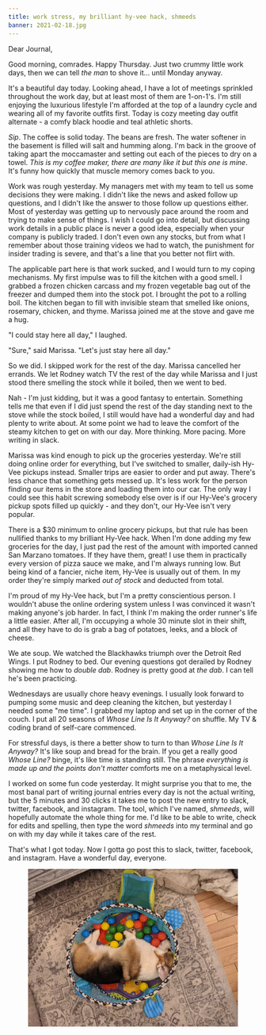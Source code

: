 ```yaml
---
title: work stress, my brilliant hy-vee hack, shmeeds
banner: 2021-02-18.jpg
---
```


Dear Journal,

Good morning, comrades.  Happy Thursday.  Just two crummy little work
days, then we can tell _the man_ to shove it... until Monday anyway.

It's a beautiful day today.  Looking ahead, I have a lot of meetings
sprinkled throughout the work day, but at least most of them are
1-on-1's.  I'm still enjoying the luxurious lifestyle I'm afforded at
the top of a laundry cycle and wearing all of my favorite outfits
first.  Today is cozy meeting day outfit alternate - a comfy black
hoodie and teal athletic shorts.

_Sip_.  The coffee is solid today.  The beans are fresh.  The water
softener in the basement is filled will salt and humming along.  I'm
back in the groove of taking apart the moccamaster and setting out
each of the pieces to dry on a towel.  _This is my coffee maker, there
are many like it but this one is mine_.  It's funny how quickly that
muscle memory comes back to you.

Work was rough yesterday.  My managers met with my team to tell us
some decisions they were making.  I didn't like the news and asked
follow up questions, and I didn't like the answer to those follow up
questions either.  Most of yesterday was getting up to nervously pace
around the room and trying to make sense of things.  I wish I could go
into detail, but discussing work details in a public place is never a
good idea, especially when your company is publicly traded.  I don't
even own any stocks, but from what I remember about those training
videos we had to watch, the punishment for insider trading is severe,
and that's a line that you better not flirt with.

The applicable part here is that work sucked, and I would turn to my
coping mechanisms.  My first impulse was to fill the kitchen with a
good smell.  I grabbed a frozen chicken carcass and my frozen
vegetable bag out of the freezer and dumped them into the stock pot.
I brought the pot to a rolling boil.  The kitchen began to fill with
invisible steam that smelled like onions, rosemary, chicken, and
thyme.  Marissa joined me at the stove and gave me a hug.

"I could stay here all day," I laughed.

"Sure," said Marissa.  "Let's just stay here all day."

So we did.  I skipped work for the rest of the day.  Marissa cancelled
her errands.  We let Rodney watch TV the rest of the day while Marissa
and I just stood there smelling the stock while it boiled, then we
went to bed.

Nah - I'm just kidding, but it was a good fantasy to entertain.
Something tells me that even if I did just spend the rest of the day
standing next to the stove while the stock boiled, I still would have
had a wonderful day and had plenty to write about.  At some point we
had to leave the comfort of the steamy kitchen to get on with our day.
More thinking.  More pacing.  More writing in slack.

Marissa was kind enough to pick up the groceries yesterday.  We're
still doing online order for everything, but I've switched to smaller,
daily-ish Hy-Vee pickups instead.  Smaller trips are easier to order
and put away.  There's less chance that something gets messed up.
It's less work for the person finding our items in the store and
loading them into our car.  The only way I could see this habit
screwing somebody else over is if our Hy-Vee's grocery pickup spots
filled up quickly - and they don't, our Hy-Vee isn't very popular.

There is a $30 minimum to online grocery pickups, but that rule has
been nullified thanks to my brilliant Hy-Vee hack.  When I'm done
adding my few groceries for the day, I just pad the rest of the amount
with imported canned San Marzano tomatoes.  If they have them, great!
I use them in practically every version of pizza sauce we make, and
I'm always running low.  But being kind of a fancier, niche item,
Hy-Vee is usually out of them.  In my order they're simply marked _out
of stock_ and deducted from total.

I'm proud of my Hy-Vee hack, but I'm a pretty conscientious person.  I
wouldn't abuse the online ordering system unless I was convinced it
wasn't making anyone's job harder.  In fact, I think I'm making the
order runner's life a little easier.  After all, I'm occupying a whole
30 minute slot in their shift, and all they have to do is grab a bag
of potatoes, leeks, and a block of cheese.

We ate soup.  We watched the Blackhawks triumph over the Detroit Red
Wings.  I put Rodney to bed.  Our evening questions got derailed by
Rodney showing me how to _double dab_.  Rodney is pretty good at _the
dab_.  I can tell he's been practicing.

Wednesdays are usually chore heavy evenings.  I usually look forward
to pumping some music and deep cleaning the kitchen, but yesterday I
needed some "me time".  I grabbed my laptop and set up in the corner
of the couch.  I put all 20 seasons of _Whose Line Is It Anyway?_ on
shuffle.  My TV & coding brand of self-care commenced.

For stressful days, is there a better show to turn to than _Whose Line
Is It Anyway?_  It's like soup and bread for the brain.  If you get a
really good _Whose Line?_ binge, it's like time is standing still.
The phrase _everything is made up and the points don't matter_
comforts me on a metaphysical level.

I worked on some fun code yesterday.  It might surprise you that to
me, the most banal part of writing journal entries every day is not
the actual writing, but the 5 minutes and 30 clicks it takes me to
post the new entry to slack, twitter, facebook, and instagram.  The
tool, which I've named, _shmeeds_, will hopefully automate the whole
thing for me.  I'd like to be able to write, check for edits and
spelling, then type the word _shmeeds_ into my terminal and go on with
my day while it takes care of the rest.

That's what I got today.  Now I gotta go post this to slack, twitter,
facebook, and instagram.  Have a wonderful day, everyone.

<figure>
<a href="/images/2021-02-18-ollie.jpg">
<img alt="2021 02 18 ollie" src="/images/2021-02-18-ollie.jpg"/>
</a>
</figure>

